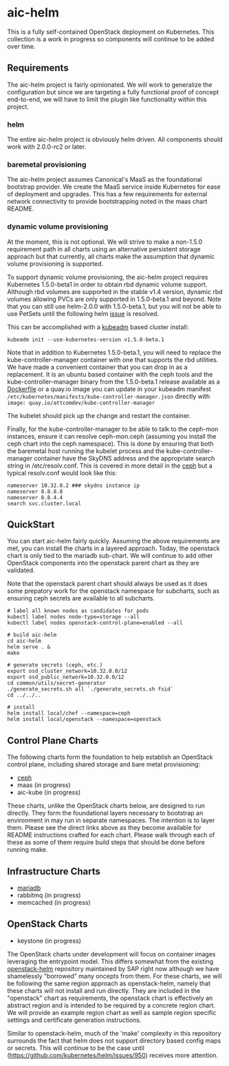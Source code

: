 # aic-helm

This is a fully self-contained OpenStack deployment on Kubernetes.  This collection is a work in progress so components will continue to be added over time.

## Requirements

The aic-helm project is fairly opinionated.  We will work to generalize the configuration but since we are targeting a fully functional proof of concept end-to-end, we will have to limit the plugin like functionality within this project.

### helm

The entire aic-helm project is obviously helm driven.  All components should work with 2.0.0-rc2 or later.

### baremetal provisioning

The aic-helm project assumes Canonical's MaaS as the foundational bootstrap provider.  We create the MaaS service inside Kubernetes for ease of deployment and upgrades.  This has a few requirements for external network connectivity to provide bootstrapping noted in the maas chart README.

### dynamic volume provisioning

At the moment, this is not optional.  We will strive to make a non-1.5.0 requirement path in all charts using an alternative persistent storage approach but that currently, all charts make the assumption that dynamic volume provisioning is supported.

To support dynamic volume provisioning, the aic-helm project requires Kubernetes 1.5.0-beta1 in order to obtain rbd dynamic volume support.  Although rbd volumes are supported in the stable v1.4 version, dynamic rbd volumes allowing PVCs are only supported in 1.5.0-beta.1 and beyond.  Note that you can still use helm-2.0.0 with 1.5.0-beta.1, but you will not be able to use PetSets until the following helm [issue](https://github.com/kubernetes/helm/issues/1581) is resolved. 

This can be accomplished with a [kubeadm](http://kubernetes.io/docs/getting-started-guides/kubeadm/) based cluster install:

```
kubeadm init --use-kubernetes-version v1.5.0-beta.1
```

Note that in addition to Kubernetes 1.5.0-beta.1, you will need to replace the kube-controller-manager container with one that supports the rbd utilities.  We have made a convenient container that you can drop in as a replacement.  It is an ubuntu based container with the ceph tools and the kube-controller-manager binary from the 1.5.0-beta.1 release available as a [Dockerfile](https://github.com/att-comdev/dockerfiles/tree/master/kube-controller-manager) or a quay.io image you can update in your kubeadm manifest ```/etc/kubernetes/manifests/kube-controller-manager.json``` directly with ```image: quay.io/attcomdev/kube-controller-manager```

The kubelet should pick up the change and restart the container.

Finally, for the kube-controller-manager to be able to talk to the ceph-mon instances, ensure it can resolve ceph-mon.ceph (assuming you install the ceph chart into the ceph namespace).  This is done by ensuring that both the baremetal host running the kubelet process and the kube-controller-manager container have the SkyDNS address and the appropriate search string in /etc/resolv.conf.  This is covered in more detail in the [ceph](ceph/README.md) but a typical resolv.conf would look like this:

```
nameserver 10.32.0.2 ### skydns instance ip
nameserver 8.8.8.8
nameserver 8.8.4.4
search svc.cluster.local
```
## QuickStart

You can start aic-helm fairly quickly.  Assuming the above requirements are met, you can install the charts in a layered approach.  Today, the openstack chart is only tied to the mariadb sub-chart.  We will continue to add other OpenStack components into the openstack parent chart as they are validated.

Note that the openstack parent chart should always be used as it does some prepatory work for the openstack namespace for subcharts, such as ensuring ceph secrets are available to all subcharts.

```
# label all known nodes as candidates for pods
kubectl label nodes node-type=storage --all
kubectl label nodes openstack-control-plane=enabled --all

# build aic-helm
cd aic-helm
helm serve . &
make

# generate secrets (ceph, etc.)
export osd_cluster_network=10.32.0.0/12
export osd_public_network=10.32.0.0/12
cd common/utils/secret-generator
./generate_secrets.sh all `./generate_secrets.sh fsid`
cd ../../..

# install
helm install local/chef --namespace=ceph
helm install local/openstack --namespace=openstack
```

## Control Plane Charts

The following charts form the foundation to help establish an OpenStack control plane, including shared storage and bare metal provisioning:

- [ceph](ceph/README.md)
- maas (in progress)
- aic-kube (in progress)

These charts, unlike the OpenStack charts below, are designed to run directly.  They form the foundational layers necessary to bootstrap an environment in may run in separate namespaces.  The intention is to layer them. Please see the direct links above as they become available for README instructions crafted for each chart.  Please walk through each of these as some of them require build steps that should be done before running make.

## Infrastructure Charts

- [mariadb](mariadb/README.md)
- rabbitmq (in progress)
- memcached (in progress)

## OpenStack Charts

- keystone (in progress)

The OpenStack charts under development will focus on container images leveraging the entrypoint model.  This differs somewhat from the existing [openstack-helm](https://github.com/sapcc/openstack-helm) repository maintained by SAP right now although we have shamelessly "borrowed" many oncepts from them.  For these charts, we will be following the same region approach as openstack-helm, namely that these charts will not install and run directly. They are included in the "openstack" chart as requirements, the openstack chart is effectively an abstract region and is intended to be required by a concrete region chart.  We will provide an example region chart as well as sample region specific settings and certificate generation instructions.


Similar to openstack-helm, much of the 'make' complexity in this repository surrounds the fact that helm does not support directory based config maps or secrets.  This will continue to be the case until (https://github.com/kubernetes/helm/issues/950) receives more attention.
